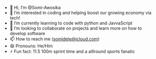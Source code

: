 - 👋 Hi, I’m @Somi-Awosika
- 👀 I’m interested in coding and helping boost our growing economy via tech!
- 🌱 I’m currently learning to code with python and JavvaScript
- 💞️ I’m looking to collaborate on projects and learn more on how to develop software
- 📫 How to reach me (somidele@icloud.com) 
- 😄 Pronouns: He/Him
- ⚡ Fun fact: 11.5 100m sprint time and a alllround sports fanatic

<!---
Somi-Awosika/Somi-Awosika is a ✨ special ✨ repository because its `README.md` (this file) appears on your GitHub profile.
You can click the Preview link to take a look at your changes.
--->
